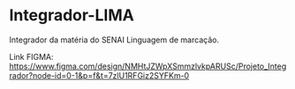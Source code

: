 # Integrador-LIMA
Integrador da matéria do SENAI Linguagem de marcação. 

Link FIGMA: 
https://www.figma.com/design/NMHtJZWpXSmmzlvkpARUSc/Projeto_Integrador?node-id=0-1&p=f&t=7zlU1RFGiz2SYFKm-0
